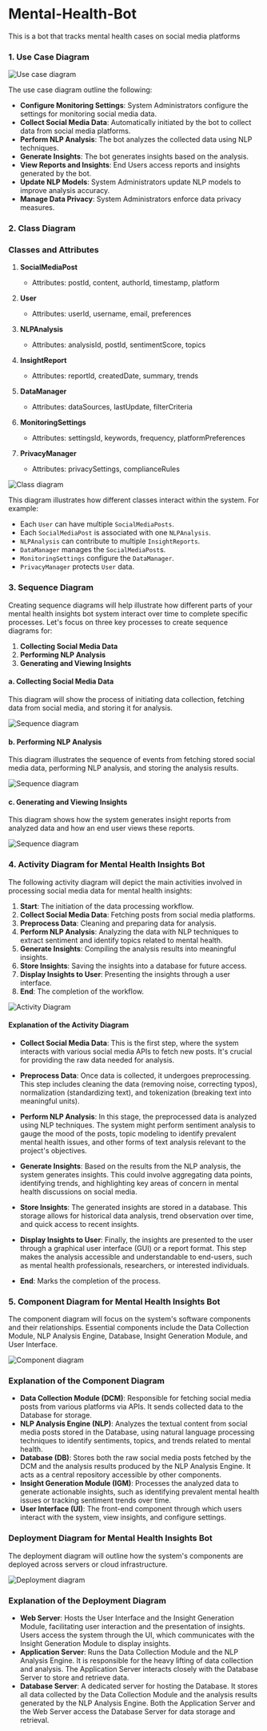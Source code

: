# Mental-Health-Bot
This is a bot that tracks mental health cases on social media platforms



### 1. Use Case Diagram

![Use case diagram](https://github.com/mbuthi/Mental-Health-Bot/blob/main/UML-sys%20design/use-case-diagram-mental-health-bot.png)


The use case diagram outline the following:
- **Configure Monitoring Settings**: System Administrators configure the settings for monitoring social media data.
- **Collect Social Media Data**: Automatically initiated by the bot to collect data from social media platforms.
- **Perform NLP Analysis**: The bot analyzes the collected data using NLP techniques.
- **Generate Insights**: The bot generates insights based on the analysis.
- **View Reports and Insights**: End Users access reports and insights generated by the bot.
- **Update NLP Models**: System Administrators update NLP models to improve analysis accuracy.
- **Manage Data Privacy**: System Administrators enforce data privacy measures.

### 2. Class Diagram

### Classes and Attributes

1. **SocialMediaPost**
   - Attributes: postId, content, authorId, timestamp, platform

2. **User**
   - Attributes: userId, username, email, preferences

3. **NLPAnalysis**
   - Attributes: analysisId, postId, sentimentScore, topics

4. **InsightReport**
   - Attributes: reportId, createdDate, summary, trends

5. **DataManager**
   - Attributes: dataSources, lastUpdate, filterCriteria

6. **MonitoringSettings**
   - Attributes: settingsId, keywords, frequency, platformPreferences

7. **PrivacyManager**
   - Attributes: privacySettings, complianceRules

![Class diagram](https://github.com/mbuthi/Mental-Health-Bot/blob/main/UML-sys%20design/class-diagram-mental-health-bot.png)


This diagram illustrates how different classes interact within the system. For example:
- Each `User` can have multiple `SocialMediaPosts`.
- Each `SocialMediaPost` is associated with one `NLPAnalysis`.
- `NLPAnalysis` can contribute to multiple `InsightReports`.
- `DataManager` manages the `SocialMediaPost`s.
- `MonitoringSettings` configure the `DataManager`.
- `PrivacyManager` protects `User` data.

### 3. Sequence Diagram

Creating sequence diagrams will help illustrate how different parts of your mental health insights bot system interact over time to complete specific processes. Let's focus on three key processes to create sequence diagrams for:

1. **Collecting Social Media Data**
2. **Performing NLP Analysis**
3. **Generating and Viewing Insights**

#### a. Collecting Social Media Data

This diagram will show the process of initiating data collection, fetching data from social media, and storing it for analysis.

![Sequence diagram](https://github.com/mbuthi/Mental-Health-Bot/blob/main/UML-sys%20design/Collecting%20Social%20Media%20Data-sequence-diagram.png)
#### b. Performing NLP Analysis

This diagram illustrates the sequence of events from fetching stored social media data, performing NLP analysis, and storing the analysis results.

![Sequence diagram](https://github.com/mbuthi/Mental-Health-Bot/blob/main/UML-sys%20design/Generating%20and%20Viewing%20Insights-sequence-diagram.png)
#### c. Generating and Viewing Insights

This diagram shows how the system generates insight reports from analyzed data and how an end user views these reports.

![Sequence diagram](https://github.com/mbuthi/Mental-Health-Bot/blob/main/UML-sys%20design/Performing%20NLP%20Analysis-sequence%20diagram.png)

### 4. Activity Diagram for Mental Health Insights Bot

The following activity diagram will depict the main activities involved in processing social media data for mental health insights:

1. **Start**: The initiation of the data processing workflow.
2. **Collect Social Media Data**: Fetching posts from social media platforms.
3. **Preprocess Data**: Cleaning and preparing data for analysis.
4. **Perform NLP Analysis**: Analyzing the data with NLP techniques to extract sentiment and identify topics related to mental health.
5. **Generate Insights**: Compiling the analysis results into meaningful insights.
6. **Store Insights**: Saving the insights into a database for future access.
7. **Display Insights to User**: Presenting the insights through a user interface.
8. **End**: The completion of the workflow.

![Activity Diagram](https://github.com/mbuthi/Mental-Health-Bot/blob/main/UML-sys%20design/activity-diagram.png)
#### Explanation of the Activity Diagram

- **Collect Social Media Data**: This is the first step, where the system interacts with various social media APIs to fetch new posts. It's crucial for providing the raw data needed for analysis.

- **Preprocess Data**: Once data is collected, it undergoes preprocessing. This step includes cleaning the data (removing noise, correcting typos), normalization (standardizing text), and tokenization (breaking text into meaningful units).

- **Perform NLP Analysis**: In this stage, the preprocessed data is analyzed using NLP techniques. The system might perform sentiment analysis to gauge the mood of the posts, topic modeling to identify prevalent mental health issues, and other forms of text analysis relevant to the project's objectives.

- **Generate Insights**: Based on the results from the NLP analysis, the system generates insights. This could involve aggregating data points, identifying trends, and highlighting key areas of concern in mental health discussions on social media.

- **Store Insights**: The generated insights are stored in a database. This storage allows for historical data analysis, trend observation over time, and quick access to recent insights.

- **Display Insights to User**: Finally, the insights are presented to the user through a graphical user interface (GUI) or a report format. This step makes the analysis accessible and understandable to end-users, such as mental health professionals, researchers, or interested individuals.

- **End**: Marks the completion of the process.

### 5. Component Diagram for Mental Health Insights Bot

The component diagram will focus on the system's software components and their relationships. Essential components include the Data Collection Module, NLP Analysis Engine, Database, Insight Generation Module, and User Interface.

![Component diagram](https://github.com/mbuthi/Mental-Health-Bot/blob/main/UML-sys%20design/component-diagram.png)

### Explanation of the Component Diagram

- **Data Collection Module (DCM)**: Responsible for fetching social media posts from various platforms via APIs. It sends collected data to the Database for storage.
- **NLP Analysis Engine (NLP)**: Analyzes the textual content from social media posts stored in the Database, using natural language processing techniques to identify sentiments, topics, and trends related to mental health.
- **Database (DB)**: Stores both the raw social media posts fetched by the DCM and the analysis results produced by the NLP Analysis Engine. It acts as a central repository accessible by other components.
- **Insight Generation Module (IGM)**: Processes the analyzed data to generate actionable insights, such as identifying prevalent mental health issues or tracking sentiment trends over time.
- **User Interface (UI)**: The front-end component through which users interact with the system, view insights, and configure settings.

### Deployment Diagram for Mental Health Insights Bot

The deployment diagram will outline how the system's components are deployed across servers or cloud infrastructure.

![Deployment diagram](https://github.com/mbuthi/Mental-Health-Bot/blob/main/UML-sys%20design/deployment-diagram.png)

### Explanation of the Deployment Diagram

- **Web Server**: Hosts the User Interface and the Insight Generation Module, facilitating user interaction and the presentation of insights. Users access the system through the UI, which communicates with the Insight Generation Module to display insights.
- **Application Server**: Runs the Data Collection Module and the NLP Analysis Engine. It is responsible for the heavy lifting of data collection and analysis. The Application Server interacts closely with the Database Server to store and retrieve data.
- **Database Server**: A dedicated server for hosting the Database. It stores all data collected by the Data Collection Module and the analysis results generated by the NLP Analysis Engine. Both the Application Server and the Web Server access the Database Server for data storage and retrieval.
